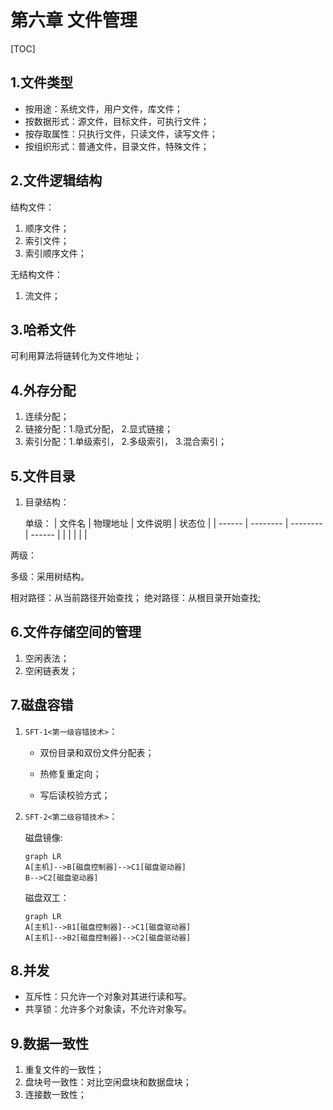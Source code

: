 # 第六章 文件管理

[TOC]



## 1.文件类型
* 按用途：系统文件，用户文件，库文件；
* 按数据形式：源文件，目标文件，可执行文件；
* 按存取属性：只执行文件，只读文件，读写文件；
* 按组织形式：普通文件，目录文件，特殊文件；



## 2.文件逻辑结构

结构文件：  
1. 顺序文件；
2. 索引文件；
3. 索引顺序文件；

无结构文件：
1. 流文件；



## 3.哈希文件

可利用算法将链转化为文件地址；



## 4.外存分配

1. 连续分配；
2. 链接分配：1.隐式分配， 2.显式链接；
3. 索引分配：1.单级索引， 2.多级索引， 3.混合索引；



## 5.文件目录

1. 目录结构：

   单级：
| 文件名 | 物理地址 | 文件说明 | 状态位 |
| ------ | -------- | -------- | ------ |
|        |          |          |        |

两级：  

多级：采用树结构。  

相对路径：从当前路径开始查找； 
绝对路径：从根目录开始查找;  



## 6.文件存储空间的管理

1. 空闲表法；
2. 空闲链表发；



## 7.磁盘容错

1. `SFT-1<第一级容错技术>`：

   - 双份目录和双份文件分配表；

   - 热修复重定向；

   - 写后读校验方式；

2. `SFT-2<第二级容错技术>`：

   磁盘镜像:

   ```mermaid
   graph LR
   A[主机]-->B[磁盘控制器]-->C1[磁盘驱动器]
   B-->C2[磁盘驱动器]
   ```

   磁盘双工：

   ```mermaid
   graph LR
   A[主机]-->B1[磁盘控制器]-->C1[磁盘驱动器]
   A[主机]-->B2[磁盘控制器]-->C2[磁盘驱动器]
   ```

   

## 8.并发
* 互斥性：只允许一个对象对其进行读和写。
* 共享锁：允许多个对象读，不允许对象写。



## 9.数据一致性
1. 重复文件的一致性；
2. 盘块号一致性：对比空闲盘块和数据盘块；
3. 连接数一致性；